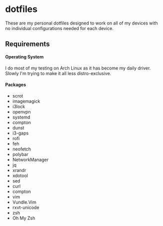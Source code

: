 # dotfiles
These are my personal dotfiles designed to work on all of my devices with no individual configurations needed for each device. 

## Requirements

#### Operating System

I do most of my testing on Arch Linux as it has become my daily driver. Slowly I'm trying to make it all less distro-exclusive.

#### Packages

  - scrot
  - imagemagick
  - i3lock
  - openvpn
  - systemd
  - compton
  - dunst
  - i3-gaps
  - rofi
  - feh
  - neofetch
  - polybar
  - NetworkManager
  - jq
  - xrandr
  - xdotool
  - sed
  - curl
  - compton
  - vim
  - Vundle.Vim
  - rxvt-unicode
  - zsh
  - Oh My Zsh
